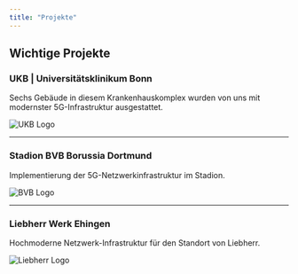 ```yaml
---
title: "Projekte"
---
```


## Wichtige Projekte

### UKB | Universitätsklinikum Bonn  
Sechs Gebäude in diesem Krankenhauskomplex wurden von uns mit modernster 5G-Infrastruktur ausgestattet.

![UKB Logo](/images/ukb-bonn.webp)

---

### Stadion BVB Borussia Dortmund  

Implementierung der 5G-Netzwerkinfrastruktur im Stadion.

![BVB Logo](/images/bvb-stadium.jpg)

---

### Liebherr Werk Ehingen  

Hochmoderne Netzwerk-Infrastruktur für den Standort von Liebherr.

![Liebherr Logo](/images/liebherr.jpg)
